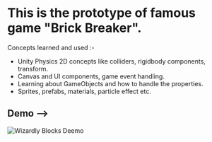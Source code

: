# This is the prototype of famous game "Brick Breaker".
Concepts learned and used :-
* Unity Physics 2D concepts like colliders, rigidbody components, transform.
* Canvas and UI components, game event handling.
* Learning about GameObjects and how to handle the properties.
* Sprites, prefabs, materials, particle effect etc.

## Demo -->
![Wizardly Blocks Deemo](wizardlyDemo.gif)
